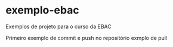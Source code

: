 # exemplo-ebac
Exemplos de projeto para o curso da EBAC

Primeiro exemplo de commit e push no repositório
 exmplo de pull
